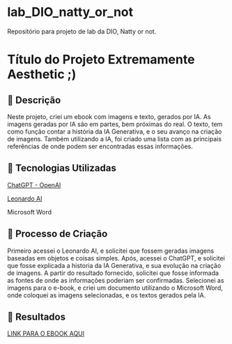 # lab_DIO_natty_or_not
Repositório para projeto de lab da DIO, Natty or not.

# Título do Projeto Extremamente Aesthetic ;)

## 📒 Descrição
Neste projeto, criei um ebook com imagens e texto, gerados por IA.
As imagens geradas por IA são em partes, bem próximas do real.
O texto, tem como função contar a história da IA Generativa, e o seu avanço na criação de imagens.
Também utilizando a IA, foi criado uma lista com as principais referências de onde podem ser encontradas essas informações.

## 🤖 Tecnologias Utilizadas
[ChatGPT - OpenAI](https://chat.openai.com)

[Leonardo AI](https://leonardo.ai)

Microsoft Word

## 🧐 Processo de Criação
Primeiro acessei o Leonardo AI, e solicitei que fossem geradas imagens baseadas em objetos e coisas simples.
Após, acessei o ChatGPT, e solicitei que fosse explicada a historia da IA Generativa, e sua evolução na criação de imagens.
A partir do resultado fornecido, solicitei que fosse informada as fontes de onde as informações poderiam ser confirmadas.
Selecionei as imagens para o e-book, e criei um documento utilizando o Microsoft Word, onde coloquei as imagens selecionadas, e os textos gerados pela IA.

## 🚀 Resultados
[LINK PARA O EBOOK AQUI](Ebook.pdf)

